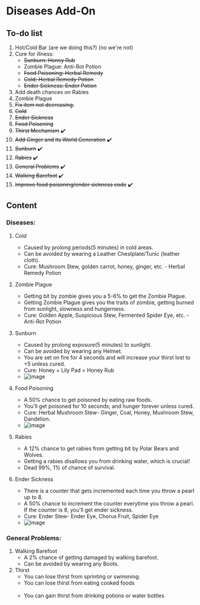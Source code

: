 # Diseases Add-On
## To-do list

1. Hot/Cold Bar (are we doing this?) (no we're not)
2. Cure for illness:
   - ~~Sunburn: Honey Rub~~
   - Zombie Plague: Anti-Rot Potion
   - ~~Food Poisoning: Herbal Remedy~~
   - ~~Cold: Herbal Remedy Potion~~
   - ~~Ender Sickness: Ender Potion~~
3. Add death chances on Rabies
4. Zombie Plague
5. ~~Fix item not decreasing.~~
6. ~~Cold~~
7. ~~Ender Sickness~~
8. ~~Food Poisoning~~ 
9. ~~Thirst Mechanism~~ ✔️
10. ~~Add Ginger and its World Generation~~ ✔️
11. ~~Sunburn~~ ✔️
12. ~~Rabies~~ ✔️
13. ~~General Problems~~ ✔️
14. ~~Walking Barefoot~~ ✔️
15. ~~Improve food poisoning/ender sickness code~~ ✔️

## Content

### Diseases:
1. Cold
   - Caused by prolong periods(5 minutes) in cold areas.
   - Can be avoided by wearing a Leather Chestplate/Tunic (leather cloth).
   - Cure: Mushroom Stew, golden carrot, honey, ginger, etc. - Herbal Remedy Potion
2. Zombie Plague
   - Getting bit by zombie gives you a 5-6% to get the Zombie Plague.
   - Getting Zombie Plague gives you the traits of zombie, getting burned from sunlight, slowness and hungerness.
   - Cure: Golden Apple, Suspicious Stew, Fermented Spider Eye, etc. - Anti-Rot Potion
3. Sunburn
   - Caused by prolong exposure(5 minutes) to sunlight.
   - Can be avoided by wearing any Helmet.
   - You are set on fire for 4 seconds and will increase your thirst lost to +5 unless cured.
   - Cure: Honey + Lily Pad = Honey Rub
   - ![image](https://github.com/user-attachments/assets/9a3320ae-8589-4961-a011-2866b5afb73e)

4. Food Poisoning
   - A 50% chance to get poisoned by eating raw foods.
   - You'll get poisoned for 10 seconds; and hunger forever unless cured.
   - Cure: Herbal Mushroom Stew- Ginger, Coal, Honey, Mushroom Stew, Dandelion.
   - ![image](https://github.com/user-attachments/assets/80b39264-c88e-4748-93e9-4bb9fa9bb43f)

5. Rabies
   - A 12% chance to get rabies from getting bit by Polar Bears and Wolves.
   - Getting a rabies disallows you from drinking water, which is crucial!
   - Dead 99%, 1% of chance of survival.

6. Ender Sickness
   - There is a counter that gets incremented each time you throw a pearl up to 8.
   - A 50% chance to increment the counter everytime you throw a pearl. If the counter is 8, you'll get ender sickness.
   - Cure: Ender Stew- Ender Eye, Chorus Fruit, Spider Eye
   - ![image](https://github.com/user-attachments/assets/f8002f0e-ef33-4374-9dc3-ad8d7725887c)


### General Problems: 
1. Walking Barefoot<br>
   - A 2% chance of getting damaged by walking barefoot.
   - Can be avoided by wearing any Boots.
2. Thirst
   - You can lose thirst from sprinting or swimming.
   - You can lose thirst from eating cooked foods<br><br>
   - You can gain thirst from drinking potions or water bottles
